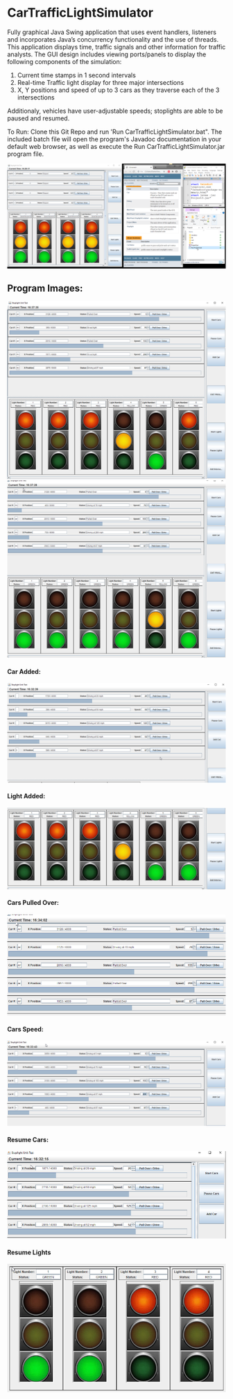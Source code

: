 # CarTrafficLightSimulator
Fully graphical Java Swing application that uses event handlers, listeners and incorporates Java’s concurrency functionality and the use of threads. This application displays time, traffic signals and other information for traffic analysts. The GUI design includes viewing ports/panels to display the following components of the simulation:

1. Current time stamps in 1 second intervals
2. Real-time Traffic light display for three major intersections
3. X, Y positions and speed of up to 3 cars as they traverse each of the 3 intersections

Additionaly, vehicles have user-adjustable speeds; stoplights are able to be paused and resumed.

To Run:
Clone this Git Repo and run 'Run CarTrafficLightSimulator.bat". The included batch file will open the program's Javadoc documentation in your default web browser, as well as execute the Run CarTrafficLightSimulator.jar program file.

<img src="https://github.com/brianvegh/CarTrafficLightSimulator/blob/main/images/ProgramExecutionviaBatchFile.png">



## Program Images:

<img src="https://github.com/brianvegh/CarTrafficLightSimulator/blob/main/images/c3.png">



<img src="https://github.com/brianvegh/CarTrafficLightSimulator/blob/main/images/c2.png">


#### Car Added:
<img src="https://github.com/brianvegh/CarTrafficLightSimulator/blob/main/images/carAdded.png">


#### Light Added:
<img src="https://github.com/brianvegh/CarTrafficLightSimulator/blob/main/images/lightAdded.png">


#### Cars Pulled Over:
<img src="https://github.com/brianvegh/CarTrafficLightSimulator/blob/main/images/pulledOver.png">


#### Cars Speed:
<img src="https://github.com/brianvegh/CarTrafficLightSimulator/blob/main/images/speed.png">


#### Resume Cars:
<img src="https://github.com/brianvegh/CarTrafficLightSimulator/blob/main/images/resumeCars.png">


#### Resume Lights
<img src="https://github.com/brianvegh/CarTrafficLightSimulator/blob/main/images/resumeLights.png">

